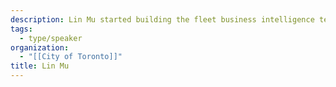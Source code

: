```yaml
---
description: Lin Mu started building the fleet business intelligence team in 2022 and is leading the division's technology transformation, BI strategy and roadmap.
tags:
  - type/speaker
organization:
  - "[[City of Toronto]]"
title: Lin Mu
---
```


